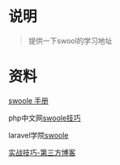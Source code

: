 # 说明

> 提供一下swool的学习地址

# 资料

[swoole 手册](https://www.kancloud.cn/fage/swoole_extension/691334)

php中文网[swoole技巧](https://www.php.cn/swoole/)

laravel学院[swoole](https://laravelacademy.org/search?term=swoole)



[实战技巧-第三方博客](https://www.kancloud.cn/wangking/hyperf/2005902)

